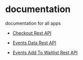 # documentation
documentation for all apps

* [Checkout Rest API](/payments/checkout_api.md)

* [Events Data Rest API](/events/events_data_api.md)

* [Events Add To Waitlist Rest API](/events/events_addtowaitlist_api.md)

